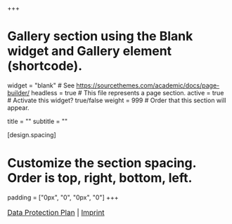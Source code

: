 +++
# Gallery section using the Blank widget and Gallery element (shortcode).
widget = "blank"  # See https://sourcethemes.com/academic/docs/page-builder/
headless = true  # This file represents a page section.
active = true  # Activate this widget? true/false
weight = 999  # Order that this section will appear.

title = ""
subtitle = ""

[design.spacing]
  # Customize the section spacing. Order is top, right, bottom, left.
  padding = ["0px", "0", "0px", "0"]
+++

<font size="3">

[Data Protection Plan](privacy) | [Imprint](terms)

</font>
